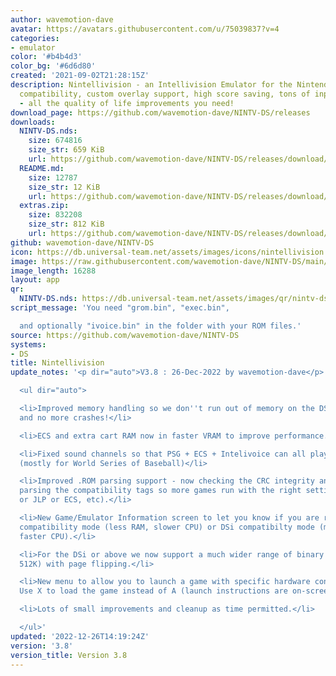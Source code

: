 ```yaml
---
author: wavemotion-dave
avatar: https://avatars.githubusercontent.com/u/75039837?v=4
categories:
- emulator
color: '#b4b4d3'
color_bg: '#6d6d80'
created: '2021-09-02T21:28:15Z'
description: Nintellivision - an Intellivision Emulator for the Nintendo DS/DSi. High
  compatibility, custom overlay support, high score saving, tons of input mapping
  - all the quality of life improvements you need!
download_page: https://github.com/wavemotion-dave/NINTV-DS/releases
downloads:
  NINTV-DS.nds:
    size: 674816
    size_str: 659 KiB
    url: https://github.com/wavemotion-dave/NINTV-DS/releases/download/3.8/NINTV-DS.nds
  README.md:
    size: 12787
    size_str: 12 KiB
    url: https://github.com/wavemotion-dave/NINTV-DS/releases/download/3.8/README.md
  extras.zip:
    size: 832208
    size_str: 812 KiB
    url: https://github.com/wavemotion-dave/NINTV-DS/releases/download/3.8/extras.zip
github: wavemotion-dave/NINTV-DS
icon: https://db.universal-team.net/assets/images/icons/nintellivision.png
image: https://raw.githubusercontent.com/wavemotion-dave/NINTV-DS/main/arm9/gfx/bgTop.png
image_length: 16288
layout: app
qr:
  NINTV-DS.nds: https://db.universal-team.net/assets/images/qr/nintv-ds-nds.png
script_message: 'You need "grom.bin", "exec.bin",

  and optionally "ivoice.bin" in the folder with your ROM files.'
source: https://github.com/wavemotion-dave/NINTV-DS
systems:
- DS
title: Nintellivision
update_notes: '<p dir="auto">V3.8 : 26-Dec-2022 by wavemotion-dave</p>

  <ul dir="auto">

  <li>Improved memory handling so we don''t run out of memory on the DS-Lite/Phat
  and no more crashes!</li>

  <li>ECS and extra cart RAM now in faster VRAM to improve performance.</li>

  <li>Fixed sound channels so that PSG + ECS + Intelivoice can all play nice together
  (mostly for World Series of Baseball)</li>

  <li>Improved .ROM parsing support - now checking the CRC integrity and properly
  parsing the compatibility tags so more games run with the right settings (Intellivoice
  or JLP or ECS, etc).</li>

  <li>New Game/Emulator Information screen to let you know if you are running in DS
  compatibility mode (less RAM, slower CPU) or DSi compatibilty mode (more RAM and
  faster CPU).</li>

  <li>For the DSi or above we now support a much wider range of binary files (up to
  512K) with page flipping.</li>

  <li>New menu to allow you to launch a game with specific hardware configurations.
  Use X to load the game instead of A (launch instructions are on-screen).</li>

  <li>Lots of small improvements and cleanup as time permitted.</li>

  </ul>'
updated: '2022-12-26T14:19:24Z'
version: '3.8'
version_title: Version 3.8
---
```

